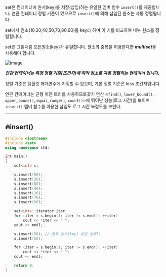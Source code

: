 set은 컨테이너에 원서(key)를 저장(삽입)하는 유일한 멤버 함수 `insert()`를 제공합니다. 연관 컨테이너 정렬 기준이 있으므로 `insert()`에 의해 삽입된 원소는
자동 정렬됩니다.

set에서 원소(10,30,40,50,70,80,90)를 key라 하며 이 키를 비교하여 내부 원소를 정렬합니다.

set은 그림처럼 모든원소(key)가 유일합니다. 원소의 중복을 허용한다면 ***multiset***을 사용해야 합니다.

![image](https://github.com/SunFlower2819/Today-I-learned/assets/130738283/6093007f-71cc-48f2-9cd4-5a7f31a2ad80)

***연관 컨테이너는 특정 정렬 기준(조건자)에 따라 원소를 자동 정렬하는 컨테이너 입니다.***

정렬 기준은 템플릿 매개변수에 지정할 수 있으며, 기본 정렬 기준은 less 조건자입니다.

연관 컨테이너는 균형 이진 트리를 사용하므로찾기 연산 <`find()`, `lower_bound()`, `upper_bound()`, `equal_range()`, `count()`>에 뛰어난 성능(로그 시간)을
보이며 `insert()` 멤버 함수를 이용한 삽입도 로그 시간 복잡도를 보인다.

---

## 🔥insert()

```cpp
#include <iostream>
#include <set>
using namespace std;

int main()
{
	set<int> s;

	s.insert(50);
	s.insert(30);
	s.insert(80);
	s.insert(40);
	s.insert(10);
	s.insert(70);
	s.insert(90);

	set<int>::iterator iter;
	for (iter = s.begin(); iter != s.end(); ++iter)
		cout << *iter << " ";
	cout << endl;

	s.insert(50); // 중복 원소(key) 삽입 실패!!
	s.insert(50);

	for (iter = s.begin(); iter != s.end(); ++iter)
		cout << *iter << " ";
	cout << endl;

	return 0;
}
```
